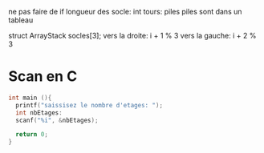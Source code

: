 ne pas faire de if
longueur des socle: int
tours: piles
piles sont dans un tableau

struct ArrayStack socles[3];
vers la droite: i + 1 % 3
vers la gauche: i + 2 % 3

# Scan en C

```c
int main (){
  printf("saissisez le nombre d'etages: ");
  int nbEtages:
  scanf("%i", &nbEtages);

  return 0;
}
```
